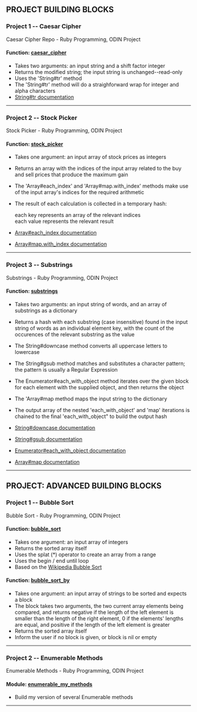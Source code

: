 ## PROJECT BUILDING BLOCKS

### Project 1 -- Caesar Cipher
Caesar Cipher Repo - Ruby Programming, ODIN Project

#### Function: [caesar_cipher](https://github.com/turbopro/CaesarCipher/blob/master/caesar_cipher.rb "caesar_cipher.rb file") 

- Takes two arguments: an input string and a shift factor integer
- Returns the modified string; the input string is unchanged--read-only
- Uses the 'String#tr' method
- The 'String#tr' method will do a straighforward wrap for integer and alpha characters
- [String#tr documentation](https://ruby-doc.org/core-2.4.0/String.html#method-i-tr "Ruby Doc Page")

----

### Project 2 -- Stock Picker
Stock Picker - Ruby Programming, ODIN Project

#### Function: [stock_picker](https://github.com/turbopro/ProjectBuildingBlocks/blob/master/stock_picker.rb "stock_picker.rb file") 

- Takes one argument: an input array of stock prices as integers
- Returns an array with the indices of the input array related to the buy and sell prices that produce the maximum gain
- The 'Array#each_index' and 'Array#map.with_index' methods make use of the input array's indices for the required arithmetic
- The result of each calculation is collected in a temporary hash:

   each key represents an array of the relevant indices  
   each value represents the relevant result
- [Array#each_index documentation](https://ruby-doc.org/core-2.4.0/Array.html#method-i-each_index "Ruby Doc Page")
- [Array#map.with_index documentation](https://ruby-doc.org/core-2.4.0/Array.html#method-i-map "Ruby Doc Page")

----

### Project 3 -- Substrings
Substrings - Ruby Programming, ODIN Project

#### Function: [substrings](https://github.com/turbopro/ProjectBuildingBlocks/blob/master/substrings.rb "substrings.rb file") 

- Takes two arguments: an input string of words, and an array of substrings as a dictionary
- Returns a hash with each substring (case insensitive) found in the input string of words as an individual element key, with the count of the occurences of the relevant substring as the value
- The String#downcase method converts all uppercase letters to lowercase
- The String#gsub method matches and substitutes a character pattern; the pattern is usually a Regular Expression
- The Enumerator#each_with_object method iterates over the given block for each element with the supplied object, and then returns the object 
- The 'Array#map method maps the input string to the dictionary  
- The output array of the nested 'each_with_object' and 'map' iterations is chained to the final 'each_with_object" to build the output hash

- [String#downcase documentation](https://ruby-doc.org/core-2.4.0/String.html#method-i-downcase "Ruby Doc Page")
- [String#gsub documentation](https://ruby-doc.org/core-2.4.0/String.html#method-i-gsub "Ruby Doc Page")
- [Enumerator#each_with_object documentation](https://ruby-doc.org/core-2.4.0/Enumerator.html#method-i-each_with_object "Ruby Doc Page")
- [Array#map documentation](https://ruby-doc.org/core-2.4.0/Array.html#method-i-map "Ruby Doc Page")

----

## PROJECT: ADVANCED BUILDING BLOCKS

### Project 1 -- Bubble Sort
Bubble Sort - Ruby Programming, ODIN Project

#### Function: [bubble_sort](https://github.com/turbopro/ProjectBuildingBlocks/blob/master/bubble_sort.rb "bubble_sort.rb file") 

- Takes one argument: an input array of integers
- Returns the sorted array itself
- Uses the splat (*) operator to create an array from a range
- Uses the begin / end until loop
- Based on the [Wikipedia Bubble Sort](https://en.wikipedia.org/wiki/Bubble_sort "Bubble Sort")


#### Function: [bubble_sort_by](https://github.com/turbopro/ProjectBuildingBlocks/blob/master/bubble_sort.rb "bubble_sort.rb file") 

- Takes one argument: an input array of strings to be sorted and expects a block
- The block takes two arguments, the two current array elements being compared, and returns negative if the length of the left element is smaller than the length of the right element, 0 if the elements' lengths are equal, and positive if the length of the left element is greater
- Returns the sorted array itself
- Inform the user if no block is given, or block is nil or empty

----

### Project 2 -- Enumerable Methods
Enumerable Methods - Ruby Programming, ODIN Project

#### Module: [enumerable_my_methods](https://github.com/turbopro/ProjectBuildingBlocks/blob/master/enumerable_my_methods.rb "enumerable_my_methods.rb file") 

- Build my version of several Enumerable methods

----
